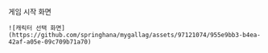 <div>
    <p>게임 시작 화면</p>    
    
    
    ![캐릭터 선택 화면](https://github.com/springhana/mygallag/assets/97121074/955e9bb3-b4ea-42af-a05e-09c709b71a70)
</div>
